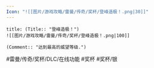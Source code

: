 ```yaml
---
Icon: "![[图片/游戏攻略/雷曼/传奇/奖杯/登峰造极！.png|30]]"
---
```

```ad-common-silver-trophy
title: (Title:: "登峰造极！")
![[图片/游戏攻略/雷曼/传奇/奖杯/登峰造极！.png|100]]

(Comment:: "达到最高的威望等级.")
```

#雷曼/传奇/奖杯/DLC/在线功能 #奖杯 #奖杯/银
